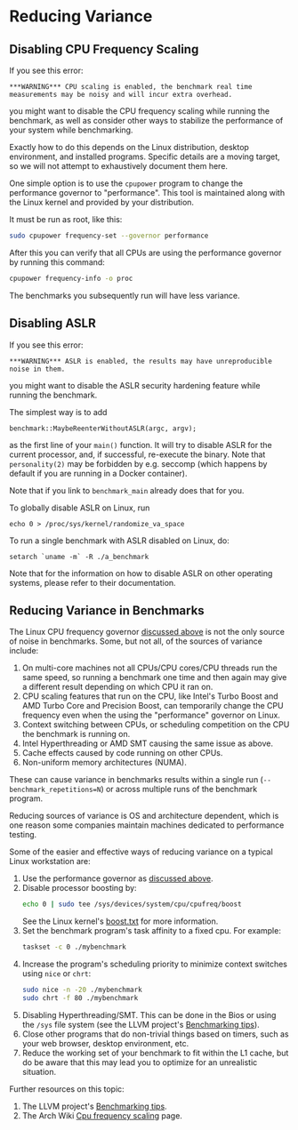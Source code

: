 # Reducing Variance

<a name="disabling-cpu-frequency-scaling" />

## Disabling CPU Frequency Scaling

If you see this error:

```
***WARNING*** CPU scaling is enabled, the benchmark real time measurements may be noisy and will incur extra overhead.
```

you might want to disable the CPU frequency scaling while running the
benchmark, as well as consider other ways to stabilize the performance of
your system while benchmarking.

Exactly how to do this depends on the Linux distribution,
desktop environment, and installed programs.  Specific details are a moving
target, so we will not attempt to exhaustively document them here.

One simple option is to use the `cpupower` program to change the
performance governor to "performance".  This tool is maintained along with
the Linux kernel and provided by your distribution.

It must be run as root, like this:

```bash
sudo cpupower frequency-set --governor performance
```

After this you can verify that all CPUs are using the performance governor
by running this command:

```bash
cpupower frequency-info -o proc
```

The benchmarks you subsequently run will have less variance.

<a name="reducing-variance" />

## Disabling ASLR

If you see this error:

```
***WARNING*** ASLR is enabled, the results may have unreproducible noise in them.
```

you might want to disable the ASLR security hardening feature while running the
benchmark.

The simplest way is to add
```
benchmark::MaybeReenterWithoutASLR(argc, argv);
```
as the first line of your `main()` function. It will try to disable ASLR
for the current processor, and, if successful, re-execute the binary.
Note that `personality(2)` may be forbidden by e.g. seccomp (which happens
by default if you are running in a Docker container).

Note that if you link to `benchmark_main` already does that for you.

To globally disable ASLR on Linux, run
```
echo 0 > /proc/sys/kernel/randomize_va_space
```

To run a single benchmark with ASLR disabled on Linux, do:
```
setarch `uname -m` -R ./a_benchmark
```

Note that for the information on how to disable ASLR on other operating systems,
please refer to their documentation.

## Reducing Variance in Benchmarks

The Linux CPU frequency governor [discussed
above](user_guide#disabling-cpu-frequency-scaling) is not the only source
of noise in benchmarks.  Some, but not all, of the sources of variance
include:

1. On multi-core machines not all CPUs/CPU cores/CPU threads run the same
   speed, so running a benchmark one time and then again may give a
   different result depending on which CPU it ran on.
2. CPU scaling features that run on the CPU, like Intel's Turbo Boost and
   AMD Turbo Core and Precision Boost, can temporarily change the CPU
   frequency even when the using the "performance" governor on Linux.
3. Context switching between CPUs, or scheduling competition on the CPU the
   benchmark is running on.
4. Intel Hyperthreading or AMD SMT causing the same issue as above.
5. Cache effects caused by code running on other CPUs.
6. Non-uniform memory architectures (NUMA).

These can cause variance in benchmarks results within a single run
(`--benchmark_repetitions=N`) or across multiple runs of the benchmark
program.

Reducing sources of variance is OS and architecture dependent, which is one
reason some companies maintain machines dedicated to performance testing.

Some of the easier and effective ways of reducing variance on a typical
Linux workstation are:

1. Use the performance governor as [discussed
above](user_guide#disabling-cpu-frequency-scaling).
2. Disable processor boosting by:
   ```sh
   echo 0 | sudo tee /sys/devices/system/cpu/cpufreq/boost
   ```
   See the Linux kernel's
   [boost.txt](https://www.kernel.org/doc/Documentation/cpu-freq/boost.txt)
   for more information.
3. Set the benchmark program's task affinity to a fixed cpu.  For example:
   ```sh
   taskset -c 0 ./mybenchmark
   ```
4. Increase the program's scheduling priority to minimize context switches using `nice` or `chrt`:
   ```sh
   sudo nice -n -20 ./mybenchmark
   sudo chrt -f 80 ./mybenchmark
   ```
5. Disabling Hyperthreading/SMT.  This can be done in the Bios or using the
   `/sys` file system (see the LLVM project's [Benchmarking
   tips](https://llvm.org/docs/Benchmarking.html)).
6. Close other programs that do non-trivial things based on timers, such as
   your web browser, desktop environment, etc.
7. Reduce the working set of your benchmark to fit within the L1 cache, but
   do be aware that this may lead you to optimize for an unrealistic
   situation.

Further resources on this topic:

1. The LLVM project's [Benchmarking
   tips](https://llvm.org/docs/Benchmarking.html).
1. The Arch Wiki [Cpu frequency
scaling](https://wiki.archlinux.org/title/CPU_frequency_scaling) page.
